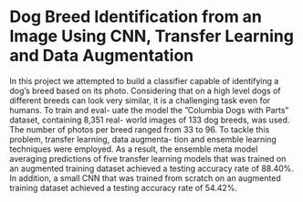 # Dog Breed Identification from an Image Using CNN, Transfer Learning and Data Augmentation


In this project we attempted to build a classifier capable of identifying a dog’s
breed based on its photo. Considering that on a high level dogs of different breeds
can look very similar, it is a challenging task even for humans. To train and eval-
uate the model the ”Columbia Dogs with Parts” dataset, containing 8,351 real-
world images of 133 dog breeds, was used. The number of photos per breed
ranged from 33 to 96. To tackle this problem, transfer learning, data augmenta-
tion and ensemble learning techniques were employed. As a result, the ensemble
meta model averaging predictions of five transfer learning models that was trained
on an augmented training dataset achieved a testing accuracy rate of 88.40%. In
addition, a small CNN that was trained from scratch on an augmented training
dataset achieved a testing accuracy rate of 54.42%.
